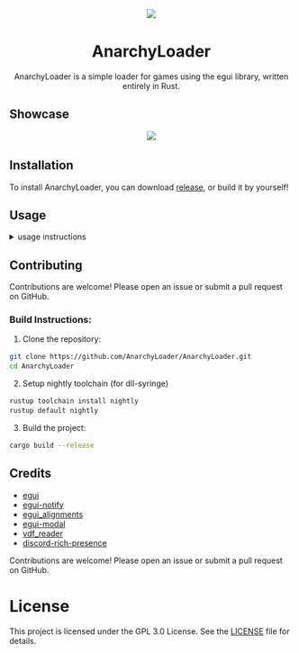 <div align="center">
   <img src="https://github.com/user-attachments/assets/da62d58f-d664-4ce5-8932-db1e04d572c3" width="150"></img>
   <h1>AnarchyLoader</h1>
   AnarchyLoader is a simple loader for games using the egui library, written entirely in Rust.
</div>

## Showcase

<div align="center">
    <img src="https://github.com/user-attachments/assets/4e04ab51-352d-45a1-aa75-fd305d4f28bb" width=500>
</div>

## Installation

To install AnarchyLoader, you can download [release](https://github.com/AnarchyLoader/AnarchyLoader/releases/latest), or build it by yourself!

## Usage

<details>
<summary>usage instructions</summary>

To use AnarchyLoader you need to download it from [github releases](https://github.com/AnarchyLoader/AnarchyLoader/releases/latest) or build it by yourself.

Next, you need to run the AnarchyLoader executable, and you will see the main window with the list of hacks.

<img src="image/README/1734625752687.png" width=150>

1. Select the hack you want to inject from the list.
2. Click the "Inject" button.
3. Enjoy the game with the hack!

You can also drag and drop the DLL file onto the AnarchyLoader window to inject it into the game.

1. Drag and drop the DLL file onto the AnarchyLoader window.
2. Select the process you want to inject the DLL into.
3. Enjoy the game with your hack!

</details>

## Contributing

Contributions are welcome! Please open an issue or submit a pull request on GitHub.

### Build Instructions:

1. Clone the repository:

```sh
git clone https://github.com/AnarchyLoader/AnarchyLoader.git
cd AnarchyLoader
```

2. Setup nightly toolchain (for dll-syringe)

```sh
rustup toolchain install nightly
rustup default nightly
```

3. Build the project:

```sh
cargo build --release
```

## Credits

-   [egui](https://github.com/emilk/egui)
-   [egui-notify](https://github.com/ItsEthra/egui-notify)
-   [egui_alignments](https://github.com/a-littlebit/egui_alignments)
-   [egui-modal](https://github.com/n00kii/egui-modal)
-   [vdf_reader](https://github.com/icewind1991/vdf-reader)
-   [discord-rich-presence](https://github.com/vionya/discord-rich-presence)

Contributions are welcome! Please open an issue or submit a pull request on GitHub.

# License

This project is licensed under the GPL 3.0 License. See the [LICENSE](https://github.com/AnarchyLoader/AnarchyLoader/blob/main/LICENSE) file for details.
